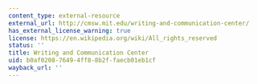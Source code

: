 ```yaml
---
content_type: external-resource
external_url: http://cmsw.mit.edu/writing-and-communication-center/
has_external_license_warning: true
license: https://en.wikipedia.org/wiki/All_rights_reserved
status: ''
title: Writing and Communication Center
uid: b0af0208-7649-4ff8-8b2f-faecb01eb1cf
wayback_url: ''
---
```

